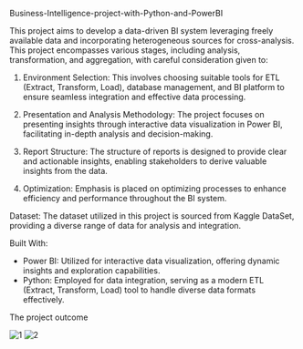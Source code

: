 Business-Intelligence-project-with-Python-and-PowerBI

This project aims to develop a data-driven BI system leveraging freely available data and incorporating heterogeneous sources for cross-analysis. This project encompasses various stages, including analysis, transformation, and aggregation, with careful consideration given to:

1. Environment Selection: This involves choosing suitable tools for ETL (Extract, Transform, Load), database management, and BI platform to ensure seamless integration and effective data processing.

2. Presentation and Analysis Methodology: The project focuses on presenting insights through interactive data visualization in Power BI, facilitating in-depth analysis and decision-making.

3. Report Structure: The structure of reports is designed to provide clear and actionable insights, enabling stakeholders to derive valuable insights from the data.

4. Optimization: Emphasis is placed on optimizing processes to enhance efficiency and performance throughout the BI system.

Dataset: The dataset utilized in this project is sourced from Kaggle DataSet, providing a diverse range of data for analysis and integration.

Built With:
- Power BI: Utilized for interactive data visualization, offering dynamic insights and exploration capabilities.
- Python: Employed for data integration, serving as a modern ETL (Extract, Transform, Load) tool to handle diverse data formats effectively.

The project outcome 

![1](https://github.com/islem73/ETL-Python-MySQL-PowerBI/assets/119644033/46397f65-5302-46c5-a883-cad6f2de141b)
![2](https://github.com/islem73/ETL-Python-MySQL-PowerBI/assets/119644033/fe68e2da-57c9-4d2b-a8d0-697a7661233d)

